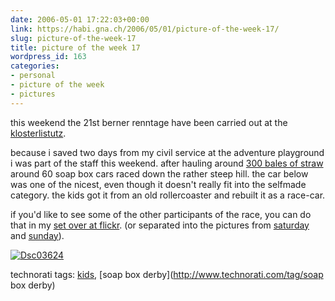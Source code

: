 ```yaml
---
date: 2006-05-01 17:22:03+00:00
link: https://habi.gna.ch/2006/05/01/picture-of-the-week-17/
slug: picture-of-the-week-17
title: picture of the week 17
wordpress_id: 163
categories:
- personal
- picture of the week
- pictures
---
```



this weekend the 21st berner renntage have been carried out at the [klosterlistutz](http://map.search.ch/3006-bern/kloesterlistutz?x=-4&y=-72&z=1024).
  
because i saved two days from my civil service at the adventure playground i was part of the staff this weekend. after hauling around [300 bales of straw](https://www.flickr.com/photos/habi/136995663/in/set-72057594121961006/) around 60 soap box cars raced down the rather steep hill. the car below was one of the nicest, even though it doesn't really fit into the selfmade category. the kids got it from an old rollercoaster and rebuilt it as a race-car.
  
if you'd like to see some of the other participants of the race, you can do that in my [set over at flickr](https://www.flickr.com/photos/habi/sets/72057594121961006/). (or separated into the pictures from [saturday](https://www.flickr.com/photos/habi/sets/72057594120272261/) and [sunday](https://www.flickr.com/photos/habi/sets/72057594121948558/)).



[![Dsc03624](https://habi.gna.ch/blog/images/DSC03624-tm.jpg)](https://habi.gna.ch/blog/images/DSC03624.jpg)





technorati tags: [kids](http://www.technorati.com/tag/kids), [soap box derby](http://www.technorati.com/tag/soap box derby)
